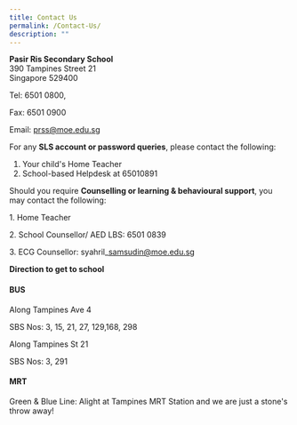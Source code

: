 ```yaml
---
title: Contact Us
permalink: /Contact-Us/
description: ""
---
```

**Pasir Ris Secondary School**  
390 Tampines Street 21   
Singapore 529400

Tel: 6501 0800,

Fax: 6501 0900

Email: prss@moe.edu.sg

  

For any **SLS account or password queries**, please contact the following:

1.  Your child's Home Teacher
2.  School-based Helpdesk at 65010891

  

Should you require **Counselling or learning & behavioural support**, you may contact the following:

1\. Home Teacher

2\. School Counsellor/ AED LBS: 6501 0839

3\. ECG Counsellor: syahril\_samsudin@moe.edu.sg

**Direction to get to school**

  

#### **BUS**

Along Tampines Ave 4

SBS Nos: 3, 15, 21, 27, 129,168, 298

Along Tampines St 21

SBS Nos: 3, 291

#### **MRT**

Green & Blue Line: Alight at Tampines MRT Station and we are just a stone's throw away!